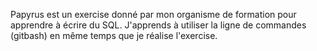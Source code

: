 Papyrus est un exercise donné par mon organisme de formation pour apprendre à écrire du SQL.
J'apprends à utiliser la ligne de commandes (gitbash) en même temps que je réalise l'exercise.